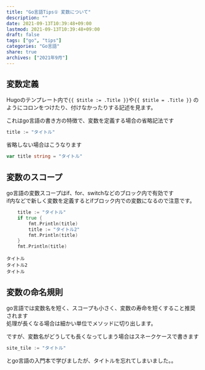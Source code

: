 ```yaml
---
title: "Go言語Tips① 変数について"
description: ""
date: 2021-09-13T10:39:48+09:00
lastmod: 2021-09-13T10:39:48+09:00
draft: false
tags: ["go", "tips"]
categories: "Go言語"
share: true
archives: ["2021年9月"]
---
```


## 変数定義

Hugoのテンプレート内で`{{ $title := .Title }}`や`{{ $title = .Title }}`
のようにコロンをつけたり、付けなかったりする記述を見ます。

これはgo言語の書き方の特徴で、変数を定義する場合の省略記法です
```go
title := "タイトル"
```

省略しない場合はこうなります
```go
var title string = "タイトル"
```

## 変数のスコープ

go言語の変数スコープはif、for、switchなどのブロック内で有効です  
if内などで新しく変数を定義するとifブロック内での変数になるので注意です。
```go
    title := "タイトル"
    if true {
        fmt.Println(title)
        title := "タイトル2"
		fmt.Println(title)
    }
    fmt.Println(title)
```

```
タイトル
タイトル2
タイトル
```

## 変数の命名規則
go言語では変数名を短く、スコープも小さく、変数の寿命を短くすること推奨されます  
処理が長くなる場合は細かい単位でメソッドに切り出します。

ですが、変数名がどうしても長くなってしまう場合はスネークケースで書きます

```go
site_tile := "タイトル"
```

とgo言語の入門本で学びましたが、タイトルを忘れてしまいました。。
